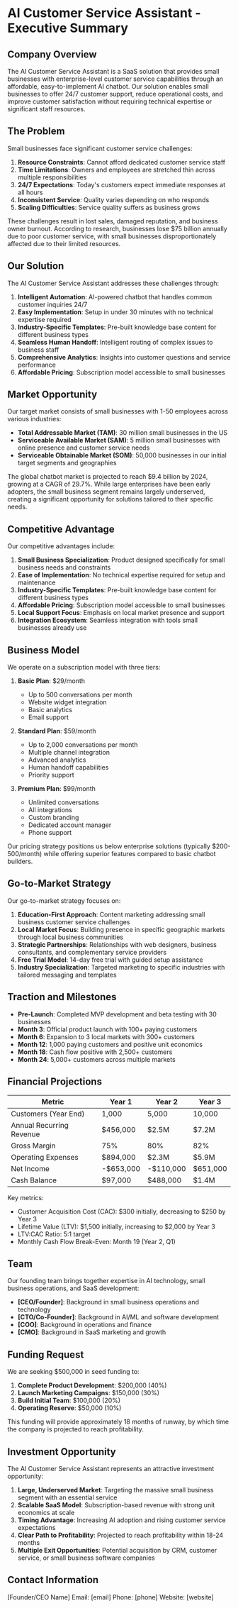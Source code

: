 # AI Customer Service Assistant - Executive Summary

## Company Overview

The AI Customer Service Assistant is a SaaS solution that provides small businesses with enterprise-level customer service capabilities through an affordable, easy-to-implement AI chatbot. Our solution enables small businesses to offer 24/7 customer support, reduce operational costs, and improve customer satisfaction without requiring technical expertise or significant staff resources.

## The Problem

Small businesses face significant customer service challenges:

1. **Resource Constraints**: Cannot afford dedicated customer service staff
2. **Time Limitations**: Owners and employees are stretched thin across multiple responsibilities
3. **24/7 Expectations**: Today's customers expect immediate responses at all hours
4. **Inconsistent Service**: Quality varies depending on who responds
5. **Scaling Difficulties**: Service quality suffers as business grows

These challenges result in lost sales, damaged reputation, and business owner burnout. According to research, businesses lose $75 billion annually due to poor customer service, with small businesses disproportionately affected due to their limited resources.

## Our Solution

The AI Customer Service Assistant addresses these challenges through:

1. **Intelligent Automation**: AI-powered chatbot that handles common customer inquiries 24/7
2. **Easy Implementation**: Setup in under 30 minutes with no technical expertise required
3. **Industry-Specific Templates**: Pre-built knowledge base content for different business types
4. **Seamless Human Handoff**: Intelligent routing of complex issues to business staff
5. **Comprehensive Analytics**: Insights into customer questions and service performance
6. **Affordable Pricing**: Subscription model accessible to small businesses

## Market Opportunity

Our target market consists of small businesses with 1-50 employees across various industries:

- **Total Addressable Market (TAM)**: 30 million small businesses in the US
- **Serviceable Available Market (SAM)**: 5 million small businesses with online presence and customer service needs
- **Serviceable Obtainable Market (SOM)**: 50,000 businesses in our initial target segments and geographies

The global chatbot market is projected to reach $9.4 billion by 2024, growing at a CAGR of 29.7%. While large enterprises have been early adopters, the small business segment remains largely underserved, creating a significant opportunity for solutions tailored to their specific needs.

## Competitive Advantage

Our competitive advantages include:

1. **Small Business Specialization**: Product designed specifically for small business needs and constraints
2. **Ease of Implementation**: No technical expertise required for setup and maintenance
3. **Industry-Specific Templates**: Pre-built knowledge base content for different business types
4. **Affordable Pricing**: Subscription model accessible to small businesses
5. **Local Support Focus**: Emphasis on local market presence and support
6. **Integration Ecosystem**: Seamless integration with tools small businesses already use

## Business Model

We operate on a subscription model with three tiers:

1. **Basic Plan**: $29/month
   - Up to 500 conversations per month
   - Website widget integration
   - Basic analytics
   - Email support

2. **Standard Plan**: $59/month
   - Up to 2,000 conversations per month
   - Multiple channel integration
   - Advanced analytics
   - Human handoff capabilities
   - Priority support

3. **Premium Plan**: $99/month
   - Unlimited conversations
   - All integrations
   - Custom branding
   - Dedicated account manager
   - Phone support

Our pricing strategy positions us below enterprise solutions (typically $200-500/month) while offering superior features compared to basic chatbot builders.

## Go-to-Market Strategy

Our go-to-market strategy focuses on:

1. **Education-First Approach**: Content marketing addressing small business customer service challenges
2. **Local Market Focus**: Building presence in specific geographic markets through local business communities
3. **Strategic Partnerships**: Relationships with web designers, business consultants, and complementary service providers
4. **Free Trial Model**: 14-day free trial with guided setup assistance
5. **Industry Specialization**: Targeted marketing to specific industries with tailored messaging and templates

## Traction and Milestones

- **Pre-Launch**: Completed MVP development and beta testing with 30 businesses
- **Month 3**: Official product launch with 100+ paying customers
- **Month 6**: Expansion to 3 local markets with 300+ customers
- **Month 12**: 1,000 paying customers and positive unit economics
- **Month 18**: Cash flow positive with 2,500+ customers
- **Month 24**: 5,000+ customers across multiple markets

## Financial Projections

| Metric | Year 1 | Year 2 | Year 3 |
|--------|--------|--------|--------|
| Customers (Year End) | 1,000 | 5,000 | 10,000 |
| Annual Recurring Revenue | $456,000 | $2.5M | $7.2M |
| Gross Margin | 75% | 80% | 82% |
| Operating Expenses | $894,000 | $2.3M | $5.9M |
| Net Income | -$653,000 | -$110,000 | $651,000 |
| Cash Balance | $97,000 | $488,000 | $1.4M |

Key metrics:
- Customer Acquisition Cost (CAC): $300 initially, decreasing to $250 by Year 3
- Lifetime Value (LTV): $1,500 initially, increasing to $2,000 by Year 3
- LTV:CAC Ratio: 5:1 target
- Monthly Cash Flow Break-Even: Month 19 (Year 2, Q1)

## Team

Our founding team brings together expertise in AI technology, small business operations, and SaaS development:

- **[CEO/Founder]**: Background in small business operations and technology
- **[CTO/Co-Founder]**: Background in AI/ML and software development
- **[COO]**: Background in operations and finance
- **[CMO]**: Background in SaaS marketing and growth

## Funding Request

We are seeking $500,000 in seed funding to:

1. **Complete Product Development**: $200,000 (40%)
2. **Launch Marketing Campaigns**: $150,000 (30%)
3. **Build Initial Team**: $100,000 (20%)
4. **Operating Reserve**: $50,000 (10%)

This funding will provide approximately 18 months of runway, by which time the company is projected to reach profitability.

## Investment Opportunity

The AI Customer Service Assistant represents an attractive investment opportunity:

1. **Large, Underserved Market**: Targeting the massive small business segment with an essential service
2. **Scalable SaaS Model**: Subscription-based revenue with strong unit economics at scale
3. **Timing Advantage**: Increasing AI adoption and rising customer service expectations
4. **Clear Path to Profitability**: Projected to reach profitability within 18-24 months
5. **Multiple Exit Opportunities**: Potential acquisition by CRM, customer service, or small business software companies

## Contact Information

[Founder/CEO Name]
Email: [email]
Phone: [phone]
Website: [website]
